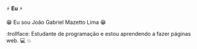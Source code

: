 ⚡ **Eu**  ⚡


:grin: Eu sou João Gabriel Mazetto Lima :grin:


:trollface: Estudante de programação e estou aprendendo a fazer páginas web. :computer: :boom:
